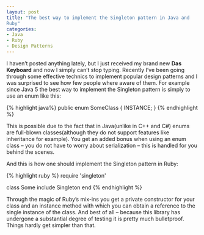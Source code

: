 ```yaml
---
layout: post
title: "The best way to implement the Singleton pattern in Java and
Ruby"
categories:
- Java
- Ruby
- Design Patterns
---
```


I haven’t posted anything lately, but I just received my brand new
**Das Keyboard** and now I simply can’t stop typing. Recently I’ve been
going through some effective technics to implement popular design
patterns and I was surprised to see how few people where aware of
them. For example since Java 5 the best way to implement the Singleton
pattern is simply to use an enum like this:

{% highlight java%}
public enum SomeClass {
    INSTANCE;
}
{% endhighlight %}

This is possible due to the fact that in Java(unlike in C++ and C#)
enums are full-blown classes(although they do not support features
like inheritance for example). You get an added bonus when using an
enum class – you do not have to worry about serialization – this is
handled for you behind the scenes.

And this is how one should implement the Singleton pattern in Ruby:

{% highlight ruby %}
require 'singleton'

class Some
  include Singleton
end
{% endhighlight %}

Through the magic of Ruby’s mix-ins you get a private constructor for
your class and an instance method with which you can obtain a
reference to the single instance of the class. And best of all –
because this library has undergone a substantial degree of testing it
is pretty much bulletproof. Things hardly get simpler than that.
